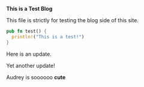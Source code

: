 **This is a Test Blog**

This file is strictly for testing the blog side of this site.

```rust
pub fn test() {
  println!("This is a test!")
}
```

Here is an update.

Yet another update!

Audrey is soooooo __cute__
